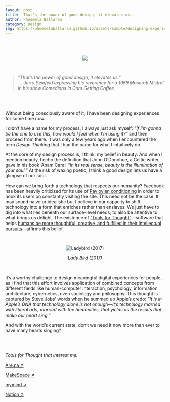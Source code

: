```yaml
---
layout: post
title:  That’s the power of good design, it elevates us.
author: Phoemela Ballaran
category: Design
img: https://phoemelaballaran.github.io/assets/sample/designing-experiences.jpeg
---
```

<br/><br/>
<p align="center"><img src="https://phoemelaballaran.github.io/assets/sample/designing-experiences.jpeg"/></p>
<br/>
<blockquote><i>
  "That’s the power of good design, it elevates us."<br>
  — Jerry Seinfeld expressing his reverence for a 1969 Maserati Mistral in his show Comedians in Cars Getting Coffee.
  </i></blockquote>
<br/><br/>
<p>Without being consciously aware of it, I have been designing experiences for some time now.</p>
<p>I didn’t have a name for my process, I always just ask myself: <i>“If I’m gonna be the one to use this, how would I feel when I’m using it?”</i> and then proceed from there. It was only a few years ago when I encountered the term <i>Design Thinking</i> that I had the name for what I intuitively do.</p>
<p>At the core of my design process is, I think, my belief in beauty. And when I mention beauty, I echo the definition that John O’Donohue, a Celtic writer, gave in his book ‘Anam Cara’: <i>“In its real sense, beauty is the illumination of your soul.”</i> At the risk of waxing poetic, I think a good design lets us have a glimpse of our soul.</p>
<p>How can we bring forth a technology that respects our humanity? Facebook has been heavily criticized for its use of <a href="https://en.wikipedia.org/wiki/Classical_conditioning" target="_blank">Pavlovian conditioning</a> in order to hook its users on constantly visiting the site. This need not be the case. It may sound naive or idealistic but I believe in our capacity to shift technology into a form that enriches rather than enslaves. We just have to dig into what lies beneath our surface-level needs; to also be attentive to what brings us delight. The existence of <a href="https://numinous.productions/ttft/" target="_blank">“Tools for Thought”</a>—software that helps <a href = "https://mobile.twitter.com/_adamwiggins_/status/1388944165090865161" target="_blank">humans be more thoughtful, creative, and fulfilled in their intellectual pursuits</a>—affirms this belief.</p>
<br/>
<p align="center"><img title="Ladybird (2017)" src="https://phoemelaballaran.github.io/assets/sample/lady-bird.png"/></p>
<p align="center"><i>Lady Bird (2017)</i></p>
<br/>
<p>It’s a worthy challenge to design meaningful digital experiences for people, as I find that this effort involves application of combined concepts from different fields like human-computer interaction, psychology, information architecture, cybernetics, even sociology and philosophy. This thought is captured by Steve Jobs' words when he summed up Apple’s credo: <i>“It is in Apple’s DNA that technology alone is not enough—it’s technology married with liberal arts, married with the humanities, that yields us the results that make our heart sing.”</i></p>
<p>And with the world’s current state, don’t we need it now more than ever to have many hearts singing?</p>
<br/>
<br/>
<p><i>Tools for Thought that interest me:</i></p>
<p><a href="https://are.na" target="_blank">Are.na ↗</a></p>
<p><a href="https://makespace.fun" target="_blank">MakeSpace ↗</a></p>
<p><a href="https://mymind.com" target="_blank">mymind ↗</a></p>
<p><a href="https://www.notion.so" target="_blank">Notion ↗</a></p>
